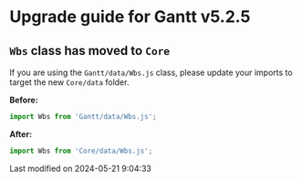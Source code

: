 # Upgrade guide for Gantt v5.2.5

## `Wbs` class has moved to `Core`

If you are using the `Gantt/data/Wbs.js` class, please update your imports to target the new `Core/data` folder.

**Before:**

```javascript
import Wbs from 'Gantt/data/Wbs.js';
```

**After:**

```javascript
import Wbs from 'Core/data/Wbs.js';
```


<p class="last-modified">Last modified on 2024-05-21 9:04:33</p>
